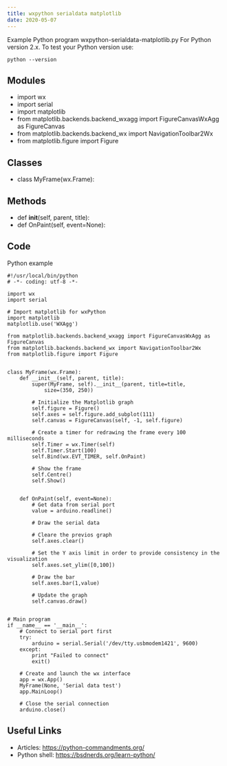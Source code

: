 ```yaml
---
title: wxpython serialdata matplotlib
date: 2020-05-07
---
```

Example Python program wxpython-serialdata-matplotlib.py
For Python version 2.x.
To test your Python version use:

    python --version

## Modules

* import wx
* import serial
* import matplotlib
* from matplotlib.backends.backend_wxagg import FigureCanvasWxAgg as FigureCanvas
* from matplotlib.backends.backend_wx import NavigationToolbar2Wx
* from matplotlib.figure import Figure

## Classes

* class MyFrame(wx.Frame):

## Methods

* def __init__(self, parent, title):
* def OnPaint(self, event=None):

## Code

Python example

    #!/usr/local/bin/python
    # -*- coding: utf-8 -*-
    
    import wx
    import serial
    
    # Import matplotlib for wxPython
    import matplotlib
    matplotlib.use('WXAgg')
    
    from matplotlib.backends.backend_wxagg import FigureCanvasWxAgg as FigureCanvas
    from matplotlib.backends.backend_wx import NavigationToolbar2Wx
    from matplotlib.figure import Figure
    
    
    class MyFrame(wx.Frame):
        def __init__(self, parent, title):
            super(MyFrame, self).__init__(parent, title=title,
                size=(350, 250))
    
            # Initialize the Matplotlib graph
            self.figure = Figure()
            self.axes = self.figure.add_subplot(111)
            self.canvas = FigureCanvas(self, -1, self.figure)
    
            # Create a timer for redrawing the frame every 100 milliseconds
            self.Timer = wx.Timer(self)
            self.Timer.Start(100)
            self.Bind(wx.EVT_TIMER, self.OnPaint)
    
            # Show the frame
            self.Centre()
            self.Show()
    
    
        def OnPaint(self, event=None):
            # Get data from serial port
            value = arduino.readline()
    
            # Draw the serial data
    
            # Cleare the previos graph
            self.axes.clear()
    
            # Set the Y axis limit in order to provide consistency in the visualization
            self.axes.set_ylim([0,100])
    
            # Draw the bar
            self.axes.bar(1,value)
    
            # Update the graph
            self.canvas.draw()
    
    
    # Main program
    if __name__ == '__main__':
        # Connect to serial port first
        try:
            arduino = serial.Serial('/dev/tty.usbmodem1421', 9600)
        except:
            print "Failed to connect"
            exit()
     
        # Create and launch the wx interface
        app = wx.App()
        MyFrame(None, 'Serial data test')
        app.MainLoop()
     
        # Close the serial connection
        arduino.close()
    

## Useful Links

- Articles: https://python-commandments.org/
- Python shell: https://bsdnerds.org/learn-python/
